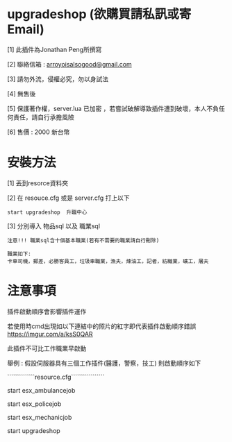 # upgradeshop (欲購買請私訊或寄Email)

[1] 此插件為Jonathan Peng所撰寫

[2] 聯絡信箱 : arroyoisalsogood@gmail.com

[3] 請勿外流，侵權必究，勿以身試法

[4] 無售後

[5] 保護著作權，server.lua 已加密 ，若嘗試破解導致插件遭到破壞，本人不負任何責任，請自行承擔風險

[6] 售價 : 2000 新台幣


# 安裝方法

[1] 丟到resorce資料夾

[2] 在 resouce.cfg 或是 server.cfg 打上以下

```````````````````````````````````````````
start upgradeshop  升職中心
```````````````````````````````````````````

[3] 分別導入 物品sql 以及 職業sql

    注意!!! 職業sql含十個基本職業(若有不需要的職業請自行刪除)
    
    職業如下:
    卡車司機，郵差，必勝客員工，垃圾車職業，漁夫，煉油工，記者，紡織業，礦工，屠夫


# 注意事項

插件啟動順序會影響插件運作

若使用時cmd出現如以下連結中的照片的紅字即代表插件啟動順序錯誤
https://imgur.com/a/ksS0QAR

此插件不可比工作職業早啟動

舉例 :
假設伺服器具有三個工作插件(醫護，警察，技工)
則啟動順序如下

``````````````resource.cfg`````````````````

start esx_ambulancejob

start esx_policejob

start esx_mechanicjob

start upgradeshop




